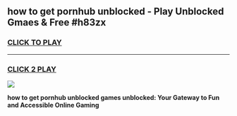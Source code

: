 
## how to get pornhub unblocked - Play Unblocked Gmaes & Free #h83zx
<h3>
<a href="https://news.freeplayer.one?title=how_to_get_pornhub_unblocked&ref=24F">CLICK TO PLAY</a></h3>
<hr>

<h3>
<a href="https://news.freeplayer.one?title=how_to_get_pornhub_unblocked&ref=24F">CLICK 2 PLAY</a>
  
</h3>

<a href="https://news.freeplayer.one?title=how_to_get_pornhub_unblocked&ref=24F/"><img src="https://clearcache.store/games.png"></a>


**how to get pornhub unblocked games unblocked: Your Gateway to Fun and Accessible Online Gaming**
